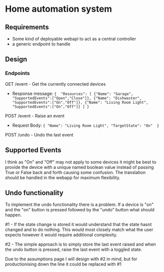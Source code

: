 # Home automation system

## Requirements

- Some kind of deployable webapi to act as a central controller
- a generic endpoint to handle 

## Design


### Endpoints
GET /event - Get the currently connected devices
- Response message: `
{ 
    "Resources": [
        {"Name": "Garage", "SupportedEvents":["Open","Close"]},
        {"Name": "Dishwaster", "SupportedEvents":["On","Off"]},
        {"Name": "Living Room Light", "SupportedEvents":["On","Off"]}
    ]
}
`

POST /event - Raise an event
- Request Body: `
{
    "Name": "Living Room Light",
    "TargetState": "On" 
}
`

POST /undo - Undo the last event

## Supported Events

I think as "On" and "Off" may not apply to some devices it might be best to provide the device with a unique named boolean value instead of passing True or False back and forth causing some confusion. The translation should be handled in the webapp for maximum flexibility.

## Undo functionality

To implement the undo functionality there is a problem. If a device is "on" and the "on" button is pressed followed by the "undo" button what should happen. 

#1 - If the state change is stored it would understand that the state hasnt changed and to do nothing. This would most closely match what the user expects however it would require additional complexity.

#2 - The simple approach is to simply store the last event raised and when the undo button is pressed, raise the last event with a toggled state.

Due to the assumptions page I will design with #2 in mind, but for productionising down the line it could be replaced with #1